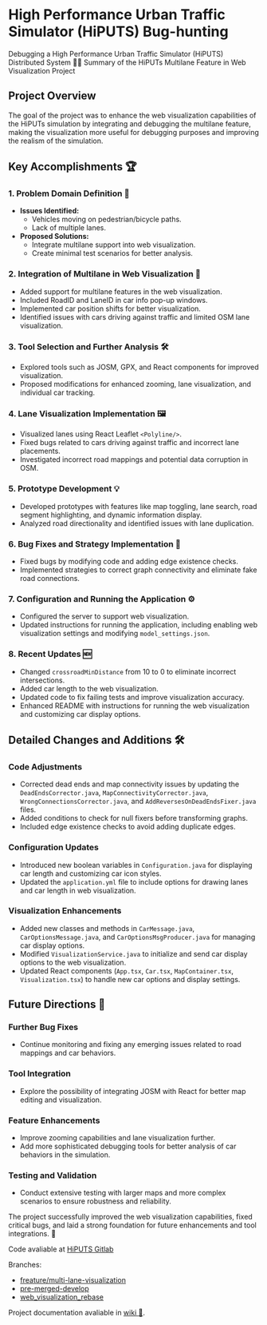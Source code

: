 # High Performance Urban Traffic Simulator (HiPUTS) Bug-hunting
Debugging a High Performance Urban Traffic Simulator (HiPUTS) Distributed System 🚗🌐
Summary of the HiPUTs Multilane Feature in Web Visualization Project 

## Project Overview
The goal of the project was to enhance the web visualization capabilities of the HiPUTs simulation by integrating and debugging the multilane feature, making the visualization more useful for debugging purposes and improving the realism of the simulation.

## Key Accomplishments 🏆

### 1. Problem Domain Definition 📝
- **Issues Identified:**
    - Vehicles moving on pedestrian/bicycle paths.
    - Lack of multiple lanes.
- **Proposed Solutions:**
    - Integrate multilane support into web visualization.
    - Create minimal test scenarios for better analysis.

### 2. Integration of Multilane in Web Visualization 🔧
- Added support for multilane features in the web visualization.
- Included RoadID and LaneID in car info pop-up windows.
- Implemented car position shifts for better visualization.
- Identified issues with cars driving against traffic and limited OSM lane visualization.

### 3. Tool Selection and Further Analysis 🛠️
- Explored tools such as JOSM, GPX, and React components for improved visualization.
- Proposed modifications for enhanced zooming, lane visualization, and individual car tracking.

### 4. Lane Visualization Implementation 🖼️
- Visualized lanes using React Leaflet `<Polyline/>`.
- Fixed bugs related to cars driving against traffic and incorrect lane placements.
- Investigated incorrect road mappings and potential data corruption in OSM.

### 5. Prototype Development 💡
- Developed prototypes with features like map toggling, lane search, road segment highlighting, and dynamic information display.
- Analyzed road directionality and identified issues with lane duplication.

### 6. Bug Fixes and Strategy Implementation 🐛
- Fixed bugs by modifying code and adding edge existence checks.
- Implemented strategies to correct graph connectivity and eliminate fake road connections.

### 7. Configuration and Running the Application ⚙️
- Configured the server to support web visualization.
- Updated instructions for running the application, including enabling web visualization settings and modifying `model_settings.json`.

### 8. Recent Updates 🆕
- Changed `crossroadMinDistance` from 10 to 0 to eliminate incorrect intersections.
- Added car length to the web visualization.
- Updated code to fix failing tests and improve visualization accuracy.
- Enhanced README with instructions for running the web visualization and customizing car display options.

## Detailed Changes and Additions 🛠️

### Code Adjustments
- Corrected dead ends and map connectivity issues by updating the `DeadEndsCorrector.java`, `MapConnectivityCorrector.java`, `WrongConnectionsCorrector.java`, and `AddReversesOnDeadEndsFixer.java` files.
- Added conditions to check for null fixers before transforming graphs.
- Included edge existence checks to avoid adding duplicate edges.

### Configuration Updates
- Introduced new boolean variables in `Configuration.java` for displaying car length and customizing car icon styles.
- Updated the `application.yml` file to include options for drawing lanes and car length in web visualization.

### Visualization Enhancements
- Added new classes and methods in `CarMessage.java`, `CarOptionsMessage.java`, and `CarOptionsMsgProducer.java` for managing car display options.
- Modified `VisualizationService.java` to initialize and send car display options to the web visualization.
- Updated React components (`App.tsx`, `Car.tsx`, `MapContainer.tsx`, `Visualization.tsx`) to handle new car options and display settings.

## Future Directions 🔮

### Further Bug Fixes
- Continue monitoring and fixing any emerging issues related to road mappings and car behaviors.

### Tool Integration
- Explore the possibility of integrating JOSM with React for better map editing and visualization.

### Feature Enhancements
- Improve zooming capabilities and lane visualization further.
- Add more sophisticated debugging tools for better analysis of car behaviors in the simulation.

### Testing and Validation
- Conduct extensive testing with larger maps and more complex scenarios to ensure robustness and reliability.

The project successfully improved the web visualization capabilities, fixed critical bugs, and laid a strong foundation for future enhancements and tool integrations. 🏁

Code avaliable at [HiPUTS Gitlab](https://gitlab.ii.agh.edu.pl/g/ncn-scat/HiPUTS)

Branches:
- [freature/multi-lane-visualization](https://gitlab.ii.agh.edu.pl/g/ncn-scat/HiPUTS/-/commits/freature/multi-lane-visualization)
- [pre-merged-develop](https://gitlab.ii.agh.edu.pl/g/ncn-scat/HiPUTS/-/commits/pre-merged-develop)
- [web_visualization_rebase](https://gitlab.ii.agh.edu.pl/g/ncn-scat/HiPUTS/-/commits/web_visualization_rebase)

Project documentation avaliable in [wiki :book:](https://github.com/kmazrolina/MISS2024_Project_Glowczyk_Zrobek/wiki).

